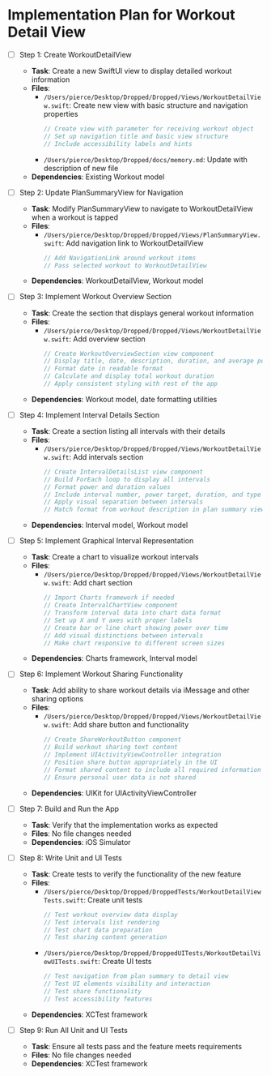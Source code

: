 # Implementation Plan for Workout Detail View

- [ ] Step 1: Create WorkoutDetailView
  - **Task**: Create a new SwiftUI view to display detailed workout information
  - **Files**:
    - `/Users/pierce/Desktop/Dropped/Dropped/Views/WorkoutDetailView.swift`: Create new view with basic structure and navigation properties
      ```swift
      // Create view with parameter for receiving workout object
      // Set up navigation title and basic view structure
      // Include accessibility labels and hints
      ```
    - `/Users/pierce/Desktop/Dropped/docs/memory.md`: Update with description of new file
  - **Dependencies**: Existing Workout model

- [ ] Step 2: Update PlanSummaryView for Navigation
  - **Task**: Modify PlanSummaryView to navigate to WorkoutDetailView when a workout is tapped
  - **Files**:
    - `/Users/pierce/Desktop/Dropped/Dropped/Views/PlanSummaryView.swift`: Add navigation link to WorkoutDetailView
      ```swift
      // Add NavigationLink around workout items
      // Pass selected workout to WorkoutDetailView
      ```
  - **Dependencies**: WorkoutDetailView, Workout model

- [ ] Step 3: Implement Workout Overview Section
  - **Task**: Create the section that displays general workout information
  - **Files**:
    - `/Users/pierce/Desktop/Dropped/Dropped/Views/WorkoutDetailView.swift`: Add overview section
      ```swift
      // Create WorkoutOverviewSection view component
      // Display title, date, description, duration, and average power
      // Format date in readable format
      // Calculate and display total workout duration
      // Apply consistent styling with rest of the app
      ```
  - **Dependencies**: Workout model, date formatting utilities

- [ ] Step 4: Implement Interval Details Section
  - **Task**: Create a section listing all intervals with their details
  - **Files**:
    - `/Users/pierce/Desktop/Dropped/Dropped/Views/WorkoutDetailView.swift`: Add intervals section
      ```swift
      // Create IntervalDetailsList view component
      // Build ForEach loop to display all intervals
      // Format power and duration values
      // Include interval number, power target, duration, and type
      // Apply visual separation between intervals
      // Match format from workout description in plan summary view
      ```
  - **Dependencies**: Interval model, Workout model

- [ ] Step 5: Implement Graphical Interval Representation
  - **Task**: Create a chart to visualize workout intervals
  - **Files**:
    - `/Users/pierce/Desktop/Dropped/Dropped/Views/WorkoutDetailView.swift`: Add chart section
      ```swift
      // Import Charts framework if needed
      // Create IntervalChartView component
      // Transform interval data into chart data format
      // Set up X and Y axes with proper labels
      // Create bar or line chart showing power over time
      // Add visual distinctions between intervals
      // Make chart responsive to different screen sizes
      ```
  - **Dependencies**: Charts framework, Interval model

- [ ] Step 6: Implement Workout Sharing Functionality
  - **Task**: Add ability to share workout details via iMessage and other sharing options
  - **Files**:
    - `/Users/pierce/Desktop/Dropped/Dropped/Views/WorkoutDetailView.swift`: Add share button and functionality
      ```swift
      // Create ShareWorkoutButton component
      // Build workout sharing text content
      // Implement UIActivityViewController integration
      // Position share button appropriately in the UI
      // Format shared content to include all required information
      // Ensure personal user data is not shared
      ```
  - **Dependencies**: UIKit for UIActivityViewController

- [ ] Step 7: Build and Run the App
  - **Task**: Verify that the implementation works as expected
  - **Files**: No file changes needed
  - **Dependencies**: iOS Simulator

- [ ] Step 8: Write Unit and UI Tests
  - **Task**: Create tests to verify the functionality of the new feature
  - **Files**:
    - `/Users/pierce/Desktop/Dropped/DroppedTests/WorkoutDetailViewTests.swift`: Create unit tests
      ```swift
      // Test workout overview data display
      // Test intervals list rendering
      // Test chart data preparation
      // Test sharing content generation
      ```
    - `/Users/pierce/Desktop/Dropped/DroppedUITests/WorkoutDetailViewUITests.swift`: Create UI tests
      ```swift
      // Test navigation from plan summary to detail view
      // Test UI elements visibility and interaction
      // Test share functionality
      // Test accessibility features
      ```
  - **Dependencies**: XCTest framework

- [ ] Step 9: Run All Unit and UI Tests
  - **Task**: Ensure all tests pass and the feature meets requirements
  - **Files**: No file changes needed
  - **Dependencies**: XCTest framework
